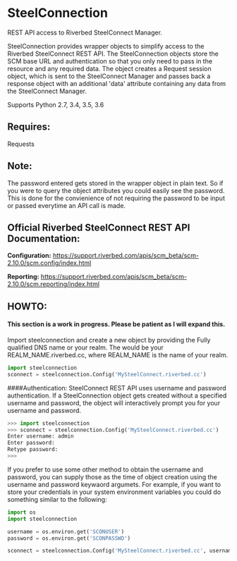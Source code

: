 # SteelConnection
REST API access to Riverbed SteelConnect Manager.

SteelConnection provides wrapper objects to simplify access to the Riverbed SteelConnect REST API.
The SteelConnection objects store the SCM base URL and authentication so that you only need to pass in the resource and any required data.
The object creates a Request session object, which is sent to the SteelConnect Manager and passes back a response object with an additional 'data' attribute containing any data from the SteelConnect Manager.

Supports Python 2.7, 3.4, 3.5, 3.6


## Requires:
Requests


## Note:
The password entered gets stored in the wrapper object in plain text.  So if you were to query the object attributes you could easily see the password.  This is done for the convienience of not requiring the password to be input or passed everytime an API call is made.


## Official Riverbed SteelConnect REST API Documentation:
**Configuration:**
https://support.riverbed.com/apis/scm_beta/scm-2.10.0/scm.config/index.html

**Reporting:**
https://support.riverbed.com/apis/scm_beta/scm-2.10.0/scm.reporting/index.html


## HOWTO:
#### This section is a work in progress.  Please be patient as I will expand this.
Import steelconnection and create a new object by providing the Fully qualified DNS name or your realm.  The would be your REALM_NAME.riverbed.cc, where REALM_NAME is the name of your realm.
```python
import steelconnection
sconnect = steelconnection.Config('MySteelConnect.riverbed.cc')
```

####Authentication:
SteelConnect REST API uses username and password authentication.  If a SteelConnection object gets created without a specified username and password, the object will interactively prompt you for your username and password.  

```python
>>> import steelconnection
>>> sconnect = steelconnection.Config('MySteelConnect.riverbed.cc')
Enter username: admin
Enter password: 
Retype password: 
>>> 
```

If you prefer to use some other method to obtain the username and password, you can supply those as the time of object creation using the username and password keywaord argumets.
For example, if you want to store your credentials in your system environment variables you could do something similar to the following:
```python
import os
import steelconnection

username = os.environ.get('SCONUSER')
password = os.environ.get('SCONPASSWD')

sconnect = steelconnection.Config('MySteelConnect.riverbed.cc', username=username, password=password)
```

